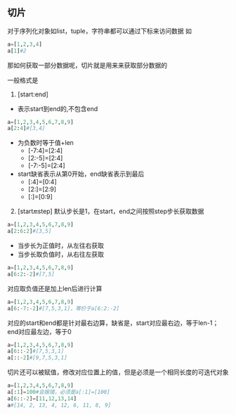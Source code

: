 ## 切片

对于序列化对象如list，tuple，字符串都可以通过下标来访问数据
如
```python
a=[1,2,3,4]
a[1]#2
```
那如何获取一部分数据呢，切片就是用来来获取部分数据的

一般格式是
1. [start:end]
- 表示start到end的,不包含end
```python
a=[1,2,3,4,5,6,7,8,9]
a[2:4]#[3,4]
```
- 为负数时等于值+len
    - [-7:4]=[2:4]
    - [2:-5]=[2:4]
    - [-7:-5]=[2:4]
- start缺省表示从第0开始，end缺省表示到最后
    - [:4]=[0:4]
    - [2:]=[2:9]
    - [:]=[0:9]
2. [start:end:step]
默认步长是1，在start，end之间按照step步长获取数据
```python
a=[1,2,3,4,5,6,7,8,9]
a[2:6:2]#[3,5]
```
- 当步长为正值时，从左往右获取
- 当步长取负值时，从右往左获取
```python
a=[1,2,3,4,5,6,7,8,9]
a[6:2:-2]#[7,5]
```
对应取负值还是加上len后进行计算
```python
a=[1,2,3,4,5,6,7,8,9]
a[6:-7:-2]#[7,5,3,1]，等价于a[6:2:-2]
```
对应的start和end都是针对最右边算，缺省是，start对应最右边，等于len-1；end对应最左边，等于0
```python
a=[1,2,3,4,5,6,7,8,9]
a[6::-2]#[7,5,3,1]
a[::-2]#[9,7,5,3,1]
```
切片还可以被赋值，修改对应位置上的值，但是必须是一个相同长度的可迭代对象
```python
a=[1,2,3,4,5,6,7,8,9]
a[:1]=100#会报错，必须是a[:1]=[100]
a[6::-2]=[11,12,13,14]
a#[14, 2, 13, 4, 12, 6, 11, 8, 9]
```